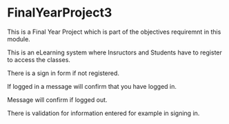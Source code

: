 # FinalYearProject3

This is a Final Year Project which is part of the objectives requiremnt in this module.

This is an eLearning system where Insructors and Students have to register to access the classes.

There is a sign in form if not registered.

If logged in a message will confirm that you have logged in.

Message will confirm if logged out.

There is validation for information entered for example in signing in.






